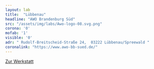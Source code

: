 ```yaml
---
layout: lab
title:  "Lübbenau"
headline: "AWO Brandenburg Süd"
src: "/assets/img/labs/Awo-logo-08.svg.png"
corona: '0'
mofab: '1'
visible: '0'
adr: " Rudolf-Breitscheid-Straße 24,  03222 Lübbenau/Spreewald "
coronalink: "https://www.awo-bb-sued.de/"
---
```


<div class="content-wrap btn-wrap">
    <a class="edu-btn black" href="https://www.awo-bb-sued.de/" target="_blank">Zur Werkstatt</a>
</div>
